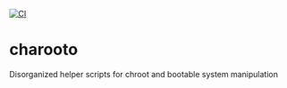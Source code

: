 [![CI](https://github.com/lpenz/charooto/actions/workflows/ci.yml/badge.svg)](https://github.com/lpenz/charooto/actions/workflows/ci.yml)

# charooto

Disorganized helper scripts for chroot and bootable system manipulation
